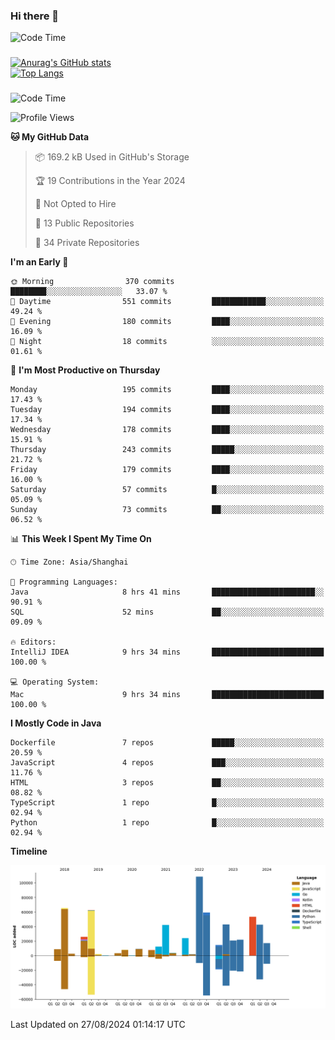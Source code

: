 ### Hi there 👋 

![Code Time](https://img.shields.io/endpoint?style=flat&url=https://codetime-api.datreks.com/badge/1061?logoColor=white%26project=%26recentMS=0%26showProject=false)

<!--
**Muyiafan/Muyiafan** is a ✨ _special_ ✨ repository because its `README.md` (this file) appears on your GitHub profile.

Here are some ideas to get you started:

- 🔭 I’m currently working on ...
- 🌱 I’m currently learning ...
- 👯 I’m looking to collaborate on ...
- 🤔 I’m looking for help with ...
- 💬 Ask me about ...
- 📫 How to reach me: ...
- 😄 Pronouns: ...
- ⚡ Fun fact: ...
-->

### 

[![Anurag's GitHub stats](https://github-readme-stats.vercel.app/api?username=Muyiafan)](https://github.com/anuraghazra/github-readme-stats)
<br>
[![Top Langs](https://github-readme-stats.vercel.app/api/top-langs/?username=Muyiafan)](https://github.com/anuraghazra/github-readme-stats)

### 

<!--START_SECTION:waka-->
![Code Time](http://img.shields.io/badge/Code%20Time-6%2C552%20hrs%2046%20mins-blue)

![Profile Views](http://img.shields.io/badge/Profile%20Views-0-blue)

**🐱 My GitHub Data** 

> 📦 169.2 kB Used in GitHub's Storage 
 > 
> 🏆 19 Contributions in the Year 2024
 > 
> 🚫 Not Opted to Hire
 > 
> 📜 13 Public Repositories 
 > 
> 🔑 34 Private Repositories 
 > 
**I'm an Early 🐤** 

```text
🌞 Morning                370 commits         ████████░░░░░░░░░░░░░░░░░   33.07 % 
🌆 Daytime                551 commits         ████████████░░░░░░░░░░░░░   49.24 % 
🌃 Evening                180 commits         ████░░░░░░░░░░░░░░░░░░░░░   16.09 % 
🌙 Night                  18 commits          ░░░░░░░░░░░░░░░░░░░░░░░░░   01.61 % 
```
📅 **I'm Most Productive on Thursday** 

```text
Monday                   195 commits         ████░░░░░░░░░░░░░░░░░░░░░   17.43 % 
Tuesday                  194 commits         ████░░░░░░░░░░░░░░░░░░░░░   17.34 % 
Wednesday                178 commits         ████░░░░░░░░░░░░░░░░░░░░░   15.91 % 
Thursday                 243 commits         █████░░░░░░░░░░░░░░░░░░░░   21.72 % 
Friday                   179 commits         ████░░░░░░░░░░░░░░░░░░░░░   16.00 % 
Saturday                 57 commits          █░░░░░░░░░░░░░░░░░░░░░░░░   05.09 % 
Sunday                   73 commits          ██░░░░░░░░░░░░░░░░░░░░░░░   06.52 % 
```


📊 **This Week I Spent My Time On** 

```text
🕑︎ Time Zone: Asia/Shanghai

💬 Programming Languages: 
Java                     8 hrs 41 mins       ███████████████████████░░   90.91 % 
SQL                      52 mins             ██░░░░░░░░░░░░░░░░░░░░░░░   09.09 % 

🔥 Editors: 
IntelliJ IDEA            9 hrs 34 mins       █████████████████████████   100.00 % 

💻 Operating System: 
Mac                      9 hrs 34 mins       █████████████████████████   100.00 % 
```

**I Mostly Code in Java** 

```text
Dockerfile               7 repos             █████░░░░░░░░░░░░░░░░░░░░   20.59 % 
JavaScript               4 repos             ███░░░░░░░░░░░░░░░░░░░░░░   11.76 % 
HTML                     3 repos             ██░░░░░░░░░░░░░░░░░░░░░░░   08.82 % 
TypeScript               1 repo              █░░░░░░░░░░░░░░░░░░░░░░░░   02.94 % 
Python                   1 repo              █░░░░░░░░░░░░░░░░░░░░░░░░   02.94 % 
```



**Timeline**

![Lines of Code chart](https://raw.githubusercontent.com/Muyiafan/Muyiafan/main/assets/bar_graph.png)


 Last Updated on 27/08/2024 01:14:17 UTC
<!--END_SECTION:waka-->
